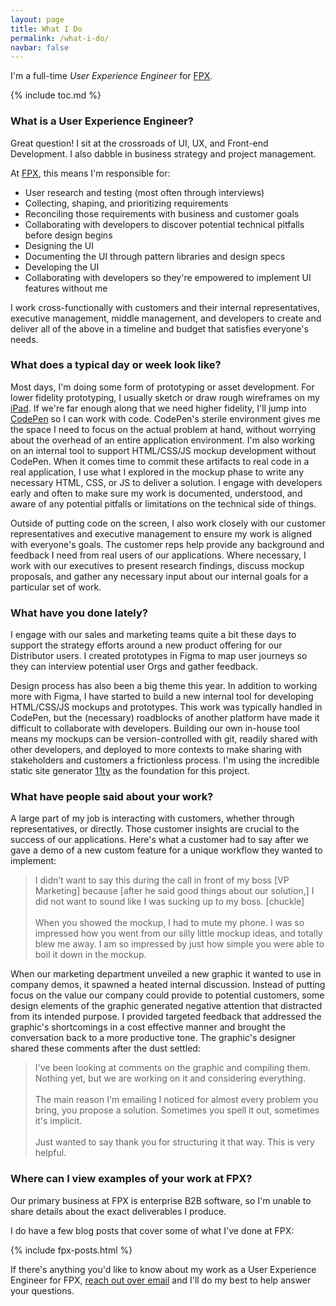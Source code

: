 ```yaml
---
layout: page
title: What I Do
permalink: /what-i-do/
navbar: false
---
```


I'm a full-time *User Experience Engineer* for [FPX](https://www.fpx.com/).

{% include toc.md %}

### What is a User Experience Engineer?

Great question! I sit at the crossroads of UI, UX, and Front-end Development. I
also dabble in business strategy and project management.

At [FPX](https://www.fpx.com/), this means I'm responsible for:

- User research and testing (most often through interviews)
- Collecting, shaping, and prioritizing requirements
- Reconciling those requirements with business and customer goals
- Collaborating with developers to discover potential technical pitfalls before
  design begins
- Designing the UI
- Documenting the UI through pattern libraries and design specs
- Developing the UI
- Collaborating with developers so they're empowered to implement UI features
  without me

I work cross-functionally with customers and their internal representatives,
executive management, middle management, and developers to create and deliver
all of the above in a timeline and budget that satisfies everyone's needs.

### What does a typical day or week look like?

Most days, I'm doing some form of prototyping or asset development. For lower
fidelity prototyping, I usually sketch or draw rough wireframes on my
[iPad](/uses/#129-ipad-pro-2018-with-apple-pencil-2). If we're far enough along
that we need higher fidelity, I'll jump into
[CodePen](https://codepen.io/bobbyshowalter/) so I can work with code. CodePen's
sterile environment gives me the space I need to focus on the actual problem at
hand, without worrying about the overhead of an entire application environment.
I'm also working on an internal tool to support HTML/CSS/JS mockup development
without CodePen. When it comes time to commit these artifacts to real code in a
real application, I use what I explored in the mockup phase to write any
necessary HTML, CSS, or JS to deliver a solution. I engage with developers early
and often to make sure my work is documented, understood, and aware of any
potential pitfalls or limitations on the technical side of things.

Outside of putting code on the screen, I also work closely with our customer
representatives and executive management to ensure my work is aligned with
everyone's goals. The customer reps help provide any background and feedback I
need from real users of our applications. Where necessary, I work with our
executives to present research findings, discuss mockup proposals, and gather
any necessary input about our internal goals for a particular set of work.

### What have you done lately?

I engage with our sales and marketing teams quite a bit these days to support
the strategy efforts around a new product offering for our Distributor users. I
created prototypes in Figma to map user journeys so they can interview potential
user Orgs and gather feedback.

Design process has also been a big theme this year. In addition to working more
with Figma, I have started to build a new internal tool for developing
HTML/CSS/JS mockups and prototypes. This work was typically handled in CodePen,
but the (necessary) roadblocks of another platform have made it difficult to
collaborate with developers. Building our own in-house tool means my mockups can
be version-controlled with git, readily shared with other developers, and
deployed to more contexts to make sharing with stakeholders and customers a
frictionless process. I'm using the incredible static site generator
[11ty](https://www.11ty.dev/) as the foundation for this project.

### What have people said about your work?

A large part of my job is interacting with customers, whether through
representatives, or directly. Those customer insights are crucial to the success
of our applications. Here's what a customer had to say after we gave a demo of a
new custom feature for a unique workflow they wanted to implement:

> I didn’t want to say this during the call in front of my boss [VP
Marketing] because [after he said good things about our solution,] I did not
want to sound like I was sucking up to my boss. [chuckle]<br><br>When you showed
the mockup, I had to mute my phone. I was so impressed how you went from our
silly little mockup ideas, and totally blew me away. I am so impressed by just
how simple you were able to boil it down in the mockup.

When our marketing department unveiled a new graphic it wanted to use in company
demos, it spawned a heated internal discussion. Instead of putting focus on the
value our company could provide to potential customers, some design elements of
the graphic generated negative attention that distracted from its intended
purpose. I provided targeted feedback that addressed the graphic's shortcomings
in a cost effective manner and brought the conversation back to a more
productive tone. The graphic's designer shared these comments after the dust
settled:

> I've been looking at comments on the graphic and compiling them. Nothing
yet, but we are working on it and considering everything.<br><br>The main reason
I'm emailing I noticed for almost every problem you bring, you propose a
solution. Sometimes you spell it out, sometimes it's implicit.<br><br>Just
wanted to say thank you for structuring it that way. This is very helpful.

### Where can I view examples of your work at FPX?

Our primary business at FPX is enterprise B2B software, so I'm unable to share
details about the exact deliverables I produce.

I do have a few blog posts that cover some of what I've done at FPX:

{% include fpx-posts.html %}

If there's anything you'd like to know about my
work as a User Experience Engineer for FPX, [reach out over
email](mailto:bobby.showalter@gmail.com) and I'll do my best to help answer your
questions.
